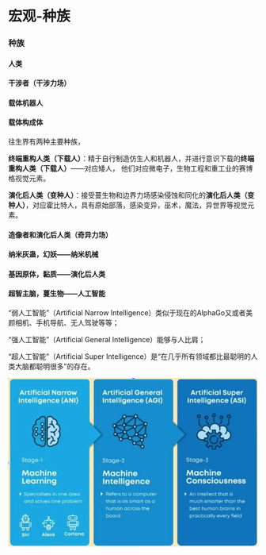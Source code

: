 # 宏观-种族

### 种族

#### 人类

#### 干涉者（干涉力场）

#### 载体机器人

#### 载体构成体

往生界有两种主要种族，

**终端重构人类（下载人）**：精于自行制造仿生人和机器人，并进行意识下载的**终端重构人类（下载人）**——对应矮人， 他们对应微电子，生物工程和重工业的赛博格视觉元素。

**演化后人类（变种人）**：接受蔓生物和边界力场感染侵蚀和同化的**演化后人类（变种人）**，对应霍比特人，具有原始部落，感染变异，巫术，魔法，异世界等视觉元素。

#### 造像者和演化后人类（奇异力场）

#### 纳米灰蛊，幻妖——纳米机械

#### 基因原体，黏质——演化后人类

#### 超智主脑，蔓生物——人工智能

“弱人工智能”（Artificial Narrow Intelligence）类似于现在的AlphaGo又或者美颜相机、手机导航、无人驾驶等等；

“强人工智能”（Artificial General Intelligence）能够与人比肩；

“超人工智能”（Artificial Super Intelligence）是“在几乎所有领域都比最聪明的人类大脑都聪明很多”的存在。&#x20;

![](../.gitbook/assets/0DDEE91AD3E221799A6F00AA7B2873C3.jpg)

###
